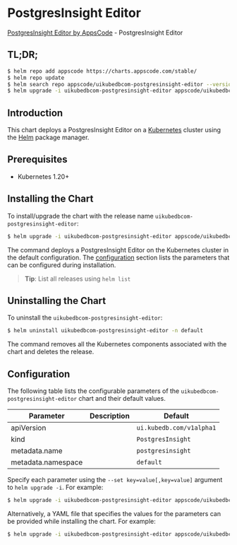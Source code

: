# PostgresInsight Editor

[PostgresInsight Editor by AppsCode](https://appscode.com) - PostgresInsight Editor

## TL;DR;

```bash
$ helm repo add appscode https://charts.appscode.com/stable/
$ helm repo update
$ helm search repo appscode/uikubedbcom-postgresinsight-editor --version=v0.17.0
$ helm upgrade -i uikubedbcom-postgresinsight-editor appscode/uikubedbcom-postgresinsight-editor -n default --create-namespace --version=v0.17.0
```

## Introduction

This chart deploys a PostgresInsight Editor on a [Kubernetes](http://kubernetes.io) cluster using the [Helm](https://helm.sh) package manager.

## Prerequisites

- Kubernetes 1.20+

## Installing the Chart

To install/upgrade the chart with the release name `uikubedbcom-postgresinsight-editor`:

```bash
$ helm upgrade -i uikubedbcom-postgresinsight-editor appscode/uikubedbcom-postgresinsight-editor -n default --create-namespace --version=v0.17.0
```

The command deploys a PostgresInsight Editor on the Kubernetes cluster in the default configuration. The [configuration](#configuration) section lists the parameters that can be configured during installation.

> **Tip**: List all releases using `helm list`

## Uninstalling the Chart

To uninstall the `uikubedbcom-postgresinsight-editor`:

```bash
$ helm uninstall uikubedbcom-postgresinsight-editor -n default
```

The command removes all the Kubernetes components associated with the chart and deletes the release.

## Configuration

The following table lists the configurable parameters of the `uikubedbcom-postgresinsight-editor` chart and their default values.

|     Parameter      | Description |               Default               |
|--------------------|-------------|-------------------------------------|
| apiVersion         |             | <code>ui.kubedb.com/v1alpha1</code> |
| kind               |             | <code>PostgresInsight</code>        |
| metadata.name      |             | <code>postgresinsight</code>        |
| metadata.namespace |             | <code>default</code>                |


Specify each parameter using the `--set key=value[,key=value]` argument to `helm upgrade -i`. For example:

```bash
$ helm upgrade -i uikubedbcom-postgresinsight-editor appscode/uikubedbcom-postgresinsight-editor -n default --create-namespace --version=v0.17.0 --set apiVersion=ui.kubedb.com/v1alpha1
```

Alternatively, a YAML file that specifies the values for the parameters can be provided while
installing the chart. For example:

```bash
$ helm upgrade -i uikubedbcom-postgresinsight-editor appscode/uikubedbcom-postgresinsight-editor -n default --create-namespace --version=v0.17.0 --values values.yaml
```
